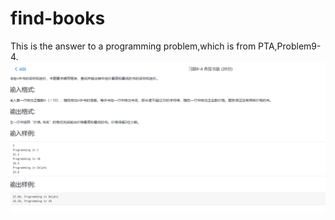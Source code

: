 # find-books
This is the answer to a programming problem,which is from PTA,Problem9-4.
![image](https://github.com/guangbinxia/find-books/blob/master/problemPic.png)
